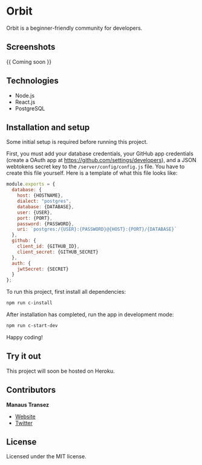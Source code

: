 # Orbit
Orbit is a beginner-friendly community for developers.

## Screenshots

{{ Coming soon }}

## Technologies

- Node.js
- React.js
- PostgreSQL

## Installation and setup

Some initial setup is required before running this project.

First, you must add your database credentials, your GitHub app credentials (create a OAuth app at https://github.com/settings/developers), and a JSON webtokens secret key to the `/server/config/config.js` file. You have to create this file yourself. Here is a template of what this file looks like:

```js
module.exports = {
  database: {
    host: {HOSTNAME},
    dialect: "postgres",
    database: {DATABASE},
    user: {USER},
    port: {PORT},
    password: {PASSWORD},
    uri: `postgres:/{USER}:{PASSWORD}@{HOST}:{PORT}/{DATABASE}`
  },
  github: {
    client_id: {GITHUB_ID},
    client_secret: {GITHUB_SECRET}
  },
  auth: {
    jwtSecret: {SECRET}
  }
};
```

To run this project, first install all dependencies:

```sh
npm run c-install
```

After installation has completed, run the app in development mode:

```sh
npm run c-start-dev
```

Happy coding!

## Try it out

This project will soon be hosted on Heroku.

## Contributors

  **Manaus Transez**
  
-  [Website](https://manatran.github.io/)
-  [Twitter](https://twitter.com/manaus_t)

## License

Licensed under the MIT license.